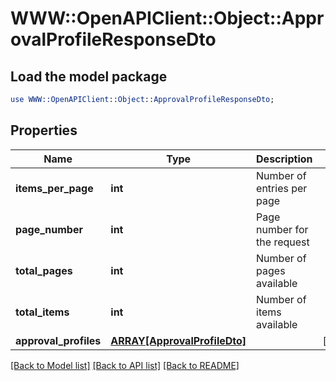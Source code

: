 # WWW::OpenAPIClient::Object::ApprovalProfileResponseDto

## Load the model package
```perl
use WWW::OpenAPIClient::Object::ApprovalProfileResponseDto;
```

## Properties
Name | Type | Description | Notes
------------ | ------------- | ------------- | -------------
**items_per_page** | **int** | Number of entries per page | 
**page_number** | **int** | Page number for the request | 
**total_pages** | **int** | Number of pages available | 
**total_items** | **int** | Number of items available | 
**approval_profiles** | [**ARRAY[ApprovalProfileDto]**](ApprovalProfileDto.md) |  | [optional] 

[[Back to Model list]](../README.md#documentation-for-models) [[Back to API list]](../README.md#documentation-for-api-endpoints) [[Back to README]](../README.md)


